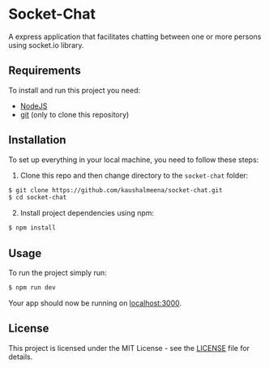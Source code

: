 # Socket-Chat

A express application that facilitates chatting between one or more persons using socket.io library.

## Requirements

To install and run this project you need:

- [NodeJS](https://nodejs.org/ "NodeJS")
- [git](https://git-scm.com/downloads "git") (only to clone this repository)

## Installation

To set up everything in your local machine, you need to follow these steps:

1. Clone this repo and then change directory to the `socket-chat` folder:

```bash
$ git clone https://github.com/kaushalmeena/socket-chat.git
$ cd socket-chat
```

2. Install project dependencies using npm:

```bash
$ npm install
```

## Usage

To run the project simply run:

```bash
$ npm run dev
```

Your app should now be running on [localhost:3000](http://localhost:3000/).

## License

This project is licensed under the MIT License - see the [LICENSE](LICENSE) file for details.
